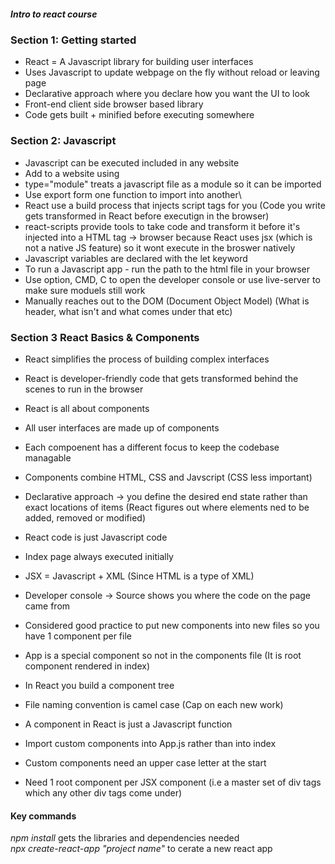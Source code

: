 ##### Intro to react course

### Section 1: Getting started
- React = A Javascript library for building user interfaces
- Uses Javascript to update webpage on the fly without reload or leaving page
- Declarative approach where you declare how you want the UI to look
- Front-end client side browser based library
- Code gets built + minified before executing somewhere

### Section 2: Javascript
- Javascript can be executed included in any website
- Add to a website using <script> src="Javascript file"</script>
- type="module" treats a javascript file as a module so it can be imported
- Use export form one function to import into another\
- React use a build process that injects script tags for you (Code you write gets transformed in React before executign in the browser)
- react-scripts provide tools to take code and transform it before it's injected into a HTML tag -> browser because React uses jsx (which is not a native JS feature) so it wont execute in the broswer natively
- Javascript variables are declared with the let keyword
- To run a Javascript app - run the path to the html file in your browser
- Use option, CMD, C to open the developer console or use live-server to make sure moduels still work
- Manually reaches out to the DOM (Document Object Model) (What is header, what isn't and what comes under that etc)

### Section 3 React Basics & Components
- React simplifies the process of building complex interfaces
- React is developer-friendly code that gets transformed behind the scenes to run in the browser
- React is all about components
- All user interfaces are made up of components
- Each compoenent has a different focus to keep the codebase managable
- Components combine HTML, CSS and Javscript (CSS less important)
- Declarative approach -> you define the desired end state rather than exact locations of items (React figures out where elements ned to be added, removed or modified)

- React code is just Javascript code
- Index page always executed initially
- JSX = Javascript + XML (Since HTML is a type of XML)
- Developer console -> Source shows you where the code on the page came from
- Considered good practice to put new components into new files so you have 1 component per file
- App is a special component so not in the components file (It is root component rendered in index)
- In React you build a component tree
- File naming convention is camel case (Cap on each new work)
- A component in React is just a Javascript function
- Import custom components into App.js rather than into index
- Custom components need an upper case letter at the start
- Need 1 root component per JSX component (i.e a master set of div tags which any other div tags come under)


#### Key commands 
*npm install* gets the libraries and dependencies needed\
*npx create-react-app "project name"* to cerate a new react app